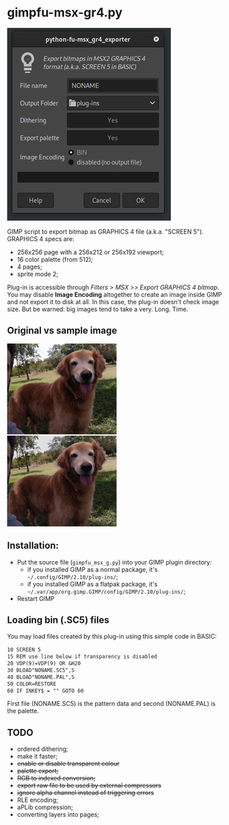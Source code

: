 # gimpfu-msx-gr4.py

![Options dialog](images/dialog.jpg "Options dialog")

GIMP script to export bitmap as GRAPHICS 4 file (a.k.a. "SCREEN 5"). GRAPHICS 4 specs are: 

* 256x256 page with a 256x212 or 256x192 viewport;
* 16 color palette (from 512);
* 4 pages;
* sprite mode 2;

Plug-in is accessible through _Filters > MSX >> Export GRAPHICS 4 bitmap_.  You may disable **Image Encoding** altogether to create an image inside GIMP and not export it to disk at all. In this case, the plug-in doesn't check image size. But be warned: big images tend to take a very. Long. Time.

## Original vs sample image

![Original image](images/original.jpg "Original image")
![Sample image](images/sample.jpg "Sample image")

## Installation: 
- Put the source file (`gimpfu_msx_g.py`) into your GIMP plugin directory:
  - if you installed GIMP as a normal package, it's `~/.config/GIMP/2.10/plug-ins/`;
  - if you installed GIMP as a flatpak package, it's `~/.var/app/org.gimp.GIMP/config/GIMP/2.10/plug-ins/`;
- Restart GIMP

## Loading bin (.SC5) files

You may load files created by this plug-in using this simple code in BASIC:
```
10 SCREEN 5
15 REM use line below if transparency is disabled
20 VDP(9)=VDP(9) OR &H20
30 BLOAD"NONAME.SC5",S
40 BLOAD"NONAME.PAL",S
50 COLOR=RESTORE
60 IF INKEY$ = "" GOTO 60
```
First file (NONAME.SC5) is the pattern data and second (NONAME.PAL) is the palette.

## TODO

* ordered dithering;
* make it faster;
* ~~enable or disable transparent colour~~
* ~~palette export;~~
* ~~RGB to indexed conversion;~~
* ~~export raw file to be used by external compressors~~
* ~~ignore alpha channel instead of triggering errors~~
* RLE encoding;
* aPLib compression;
* converting layers into pages;
